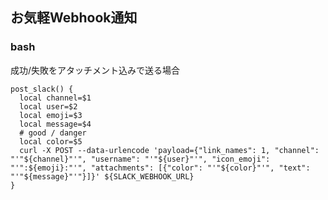 お気軽Webhook通知
-----------------

### bash

成功/失敗をアタッチメント込みで送る場合
```
post_slack() {
  local channel=$1
  local user=$2
  local emoji=$3
  local message=$4
  # good / danger
  local color=$5
  curl -X POST --data-urlencode 'payload={"link_names": 1, "channel": "'"${channel}"'", "username": "'"${user}"'", "icon_emoji": "'":${emoji}:"'", "attachments": [{"color": "'"${color}"'", "text": "'"${message}"'"}]}' ${SLACK_WEBHOOK_URL}
}
```